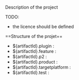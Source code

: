 
Description of the project

TODO:
 - the licence should be defined

==Structure of the projet==

* ${artifactId}.plugin :
* ${artifactId}.feature :
* ${artifactId}.p2 :
* ${artifactId}.product :
* ${artifactId}.targetplatform :
* ${artifactId}.test :